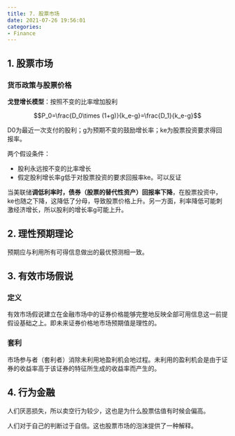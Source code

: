 ```yaml
---
title: 7. 股票市场
date: 2021-07-26 19:56:01
categories:
- Finance
---
```

##  1. 股票市场

### 货币政策与股票价格

**戈登增长模型**：按照不变的比率增加股利

$$P_0=\frac{D_0\times (1+g)}{k_e-g}=\frac{D_1}{k_e-g}$$

D0为最近一次支付的股利；g为预期不变的鼓励增长率；ke为股票投资要求得回报率。

两个假设条件：

- 股利永远按不变的比率增长
- 假定股利增长率g低于对股票投资的要求回报率ke。可以反证

当美联储**调低利率时，债券（股票的替代性资产）回报率下降**，在股票投资中，ke也随之下降，这降低了分母，导致股票价格上升。另一方面，利率降低可能刺激经济增长，所以股利的增长率g可能上升。



## 2. 理性预期理论

预期应与利用所有可得信息做出的最优预测相一致。



## 3. 有效市场假说

### 定义

有效市场假说建立在金融市场中的证券价格能够完整地反映全部可用信息这一前提假设基础之上。即未来证券价格地市场预期值是理性的。

### 套利

市场参与者（套利者）消除未利用地盈利机会地过程。未利用的盈利机会是由于证券的收益率高于该证券的特征所生成的收益率而产生的。



## 4. 行为金融

人们厌恶损失，所以卖空行为较少，这也是为什么股票估值有时候会偏高。

人们对于自己的判断过于自信。这也股票市场的泡沫提供了一种解释。